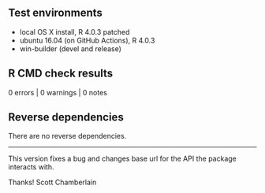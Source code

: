 ## Test environments

* local OS X install, R 4.0.3 patched
* ubuntu 16.04 (on GitHub Actions), R 4.0.3
* win-builder (devel and release)

## R CMD check results

0 errors | 0 warnings | 0 notes

## Reverse dependencies

There are no reverse dependencies.

---

This version fixes a bug and changes base url for the API the package interacts with.

Thanks!
Scott Chamberlain
